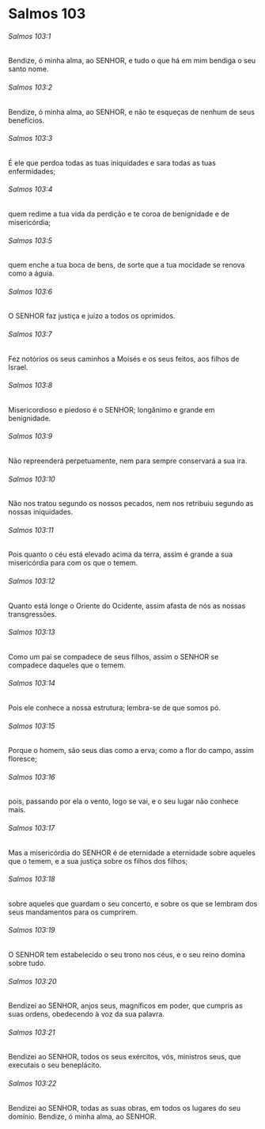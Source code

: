 # Salmos 103

###### Salmos 103:1

Bendize, ó minha alma, ao SENHOR, e tudo o que há em mim bendiga o seu santo nome.

###### Salmos 103:2

Bendize, ó minha alma, ao SENHOR, e não te esqueças de nenhum de seus benefícios.

###### Salmos 103:3

É ele que perdoa todas as tuas iniquidades e sara todas as tuas enfermidades;

###### Salmos 103:4

quem redime a tua vida da perdição e te coroa de benignidade e de misericórdia;

###### Salmos 103:5

quem enche a tua boca de bens, de sorte que a tua mocidade se renova como a águia.

###### Salmos 103:6

O SENHOR faz justiça e juízo a todos os oprimidos.

###### Salmos 103:7

Fez notórios os seus caminhos a Moisés e os seus feitos, aos filhos de Israel.

###### Salmos 103:8

Misericordioso e piedoso é o SENHOR; longânimo e grande em benignidade.

###### Salmos 103:9

Não repreenderá perpetuamente, nem para sempre conservará a sua ira.

###### Salmos 103:10

Não nos tratou segundo os nossos pecados, nem nos retribuiu segundo as nossas iniquidades.

###### Salmos 103:11

Pois quanto o céu está elevado acima da terra, assim é grande a sua misericórdia para com os que o temem.

###### Salmos 103:12

Quanto está longe o Oriente do Ocidente, assim afasta de nós as nossas transgressões.

###### Salmos 103:13

Como um pai se compadece de seus filhos, assim o SENHOR se compadece daqueles que o temem.

###### Salmos 103:14

Pois ele conhece a nossa estrutura; lembra-se de que somos pó.

###### Salmos 103:15

Porque o homem, são seus dias como a erva; como a flor do campo, assim floresce;

###### Salmos 103:16

pois, passando por ela o vento, logo se vai, e o seu lugar não conhece mais.

###### Salmos 103:17

Mas a misericórdia do SENHOR é de eternidade a eternidade sobre aqueles que o temem, e a sua justiça sobre os filhos dos filhos;

###### Salmos 103:18

sobre aqueles que guardam o seu concerto, e sobre os que se lembram dos seus mandamentos para os cumprirem.

###### Salmos 103:19

O SENHOR tem estabelecido o seu trono nos céus, e o seu reino domina sobre tudo.

###### Salmos 103:20

Bendizei ao SENHOR, anjos seus, magníficos em poder, que cumpris as suas ordens, obedecendo à voz da sua palavra.

###### Salmos 103:21

Bendizei ao SENHOR, todos os seus exércitos, vós, ministros seus, que executais o seu beneplácito.

###### Salmos 103:22

Bendizei ao SENHOR, todas as suas obras, em todos os lugares do seu domínio. Bendize, ó minha alma, ao SENHOR.

